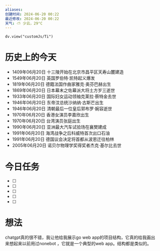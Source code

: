 ```yaml
---
aliases: 
创建时间: 2024-06-20 00:22
最近修改: 2024-06-20 00:22
天气: ⛅️ 少云，29°C 
---
```



```dataviewjs
dv.view("customJs/Ti")
```
#  历史上的今天
- 1409年06月20日 十三陵开始在北京市昌平区天寿山麓建造
- 1549年06月20日 英国罗伯特·凯特起义爆发
- 1819年06月20日 德籍法国作曲家雅克·奥芬巴赫出生
- 1869年06月20日 日本幕末之佐幕派大将土方岁三逝世
- 1933年06月20日 国际妇女运动领袖克莱拉·蔡特金去世
- 1946年06月20日 东帝汶总统沙纳纳·古斯芒出生
- 1946年06月20日 清朝最后一位皇后郭布罗·婉容逝世
- 1970年06月20日 香港女演员李嘉欣出生
- 1970年06月20日 台湾演员张庭出生
- 1990年06月20日 亚洲最大汽车试验场在襄樊建成
- 1991年06月20日 海湾战争之后科威特首次出口石油
- 1991年06月20日 德国议会决定将首都从波恩迁往柏林
- 2005年06月20日 诺贝尔物理学奖得奖者杰克·基尔比去世

# 今日任务
- [ ] 
- [ ] 
- [ ] 
- [ ] 
- [ ] 
#  想法

chatgpt真的很不错，我让他给我展示go web app的项目结构，它真的给我画出来想起来以前用过nonebot ，它就是一个典型的web app。结构都是类似的。




























































































































































































































































































































































































































































































































































































































































































































































































































































































































































































































































































































































































































































































































































































































































































































































































































































































































































































































































































































































































































































































































































































































































































































































































































































































































































































































































































































































































































































































































































































































































































































































































































































































































































































































































































































































































































































































































































































































































































































































































































































































































































































































































































































































































































































































































































































































































































































































































































































































































































































































































































































































































































































































































































































































































































































































































































































































































































































































































































































































































































































































































































































































































































































































































































































































































































































































































































































































































































































































































































































































































































































































































































































































































































































































































































































































































































































































































































































































































































































































































































































































































































































































































































































































































































































































































































































































































































































































































































































































































































































































































































































































































































































































































































































































































































































































































































































































































































































































































































































































































































































































































































































































































































































































































































































































































































































































































































































































































































































































































































































































































































































































































































































































































































































































































































































































































































































































































































































































































































































































































































































































































































































































































































































































































































































































































































































































































































































































































































































































































































































































































































































































































































































































































































































































































































































































































































































































































































































































































































































































































































































































































































































































































































































































































































































































































































































































































































































































































































































































































































































































































































































































































































































































































































































































































































































































































































































































































































































































































































































































































































































































































































































































































































































































































































































































































































































































































































































































































































































































































































































































































































































































































































































































































































































































































































































































































































































































































































































































































































































































































































































































































































































































































































































































































































































































































































































































































































































































































































































































































































































































































































































































































































































































































































































































































































































































































































































































































































































































































































































































































































































































































































































































































































































































































































































































































































































































































































































































































































































































































































































































































































































































































































































































































































































































































































































































































































































































































































































































































































































































































































































































































































































































































































































































































































































































































































































































































































































































































































































































































































































































































































































































































































































































































































































































































































































































































































































































































































































































































































































































































































































































































































































































































































































































































































































































































































































































































































































































































































































































































































































































































































































































































































































































































































































































































































































































































































































































































































































































































































































































































































































































































































































































































































































































































































































































































































































































































































































































































































































































































































































































































































































































































































































































































































































































































































































































































































































































































































































































































































































































































































































































































































































































































































































































































































































































































































































































































































































































































































































































































































































































































































































































































































































































































































































































































































































































































































































































































































































































































































































































































































































































































































































































































































































































































































































































































































































































































































































































































































































































































































































































































































































































































































































































































































































































































































































































































































































































































































































































































































































































































































































































































































































































































































































































































































































































































































































































































































































































































































































































































































































































































































































































































































































































































































































































































































































































































































































































































































































































































































































































































































































































































































































































































































































































































































































































































































































































































































































































































































































































































































































































































































































































































































































































































































































































































































































































































































































































































































































































































































































































































































































































































































































































































































































































































































































































































































































































































































































































































































































































































































































































































































































































































































































































































































































































































































































































































































































































































































































































































































































































































































































































































































































































































































































































































































































































































































































































































































































































































































































































































































































































































































































































































































































































































































































































































































































































































































































































































































































































































































































































































































































































































































































































































































































































































































































































































































































































































































































































































































































































































































































































































































































































































































































































































































































































































































































































































































































































































































































































































































































































































































































































































































































































































































































































































































































































































































































































































































































































































































































































































































































































































































































































































































































































































































































































































































































































































































































































































































































































































































































































































































































































































































































































































































































































































































































































































































































































































































































































































































































































































































































































































































































































































































































































































































































































































































































































































































































































































































































































































































































































































































































































































































































































































































































































































































































































































































































































































































































































































































































































































































































































































































































































































































































































































































































































































































































































































































































































































































































































































































































































































































































































































































































































































































































































































































































































































































































































































































































































































































































































































































































































































































































































































































































































































































































































































































































































































































































































































































































































































































































































































































































































































































































































































































































































































































































































































































































































































































































































































































































































































































































































































































































































































